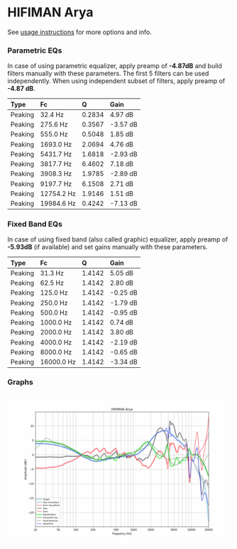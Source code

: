 # HIFIMAN Arya
See [usage instructions](https://github.com/jaakkopasanen/AutoEq#usage) for more options and info.

### Parametric EQs
In case of using parametric equalizer, apply preamp of **-4.87dB** and build filters manually
with these parameters. The first 5 filters can be used independently.
When using independent subset of filters, apply preamp of **-4.87 dB**.

| Type    | Fc         |      Q | Gain     |
|:--------|:-----------|:-------|:---------|
| Peaking | 32.4 Hz    | 0.2834 | 4.97 dB  |
| Peaking | 275.6 Hz   | 0.3567 | -3.57 dB |
| Peaking | 555.0 Hz   | 0.5048 | 1.85 dB  |
| Peaking | 1693.0 Hz  | 2.0694 | 4.76 dB  |
| Peaking | 5431.7 Hz  | 1.6818 | -2.93 dB |
| Peaking | 3817.7 Hz  | 6.4602 | 7.18 dB  |
| Peaking | 3908.3 Hz  | 1.9785 | -2.89 dB |
| Peaking | 9197.7 Hz  | 6.1508 | 2.71 dB  |
| Peaking | 12754.2 Hz | 1.9146 | 1.51 dB  |
| Peaking | 19984.6 Hz | 0.4242 | -7.13 dB |

### Fixed Band EQs
In case of using fixed band (also called graphic) equalizer, apply preamp of **-5.93dB**
(if available) and set gains manually with these parameters.

| Type    | Fc         |      Q | Gain     |
|:--------|:-----------|:-------|:---------|
| Peaking | 31.3 Hz    | 1.4142 | 5.05 dB  |
| Peaking | 62.5 Hz    | 1.4142 | 2.80 dB  |
| Peaking | 125.0 Hz   | 1.4142 | -0.25 dB |
| Peaking | 250.0 Hz   | 1.4142 | -1.79 dB |
| Peaking | 500.0 Hz   | 1.4142 | -0.95 dB |
| Peaking | 1000.0 Hz  | 1.4142 | 0.74 dB  |
| Peaking | 2000.0 Hz  | 1.4142 | 3.80 dB  |
| Peaking | 4000.0 Hz  | 1.4142 | -2.19 dB |
| Peaking | 8000.0 Hz  | 1.4142 | -0.65 dB |
| Peaking | 16000.0 Hz | 1.4142 | -3.34 dB |

### Graphs
![](./HIFIMAN%20Arya.png)